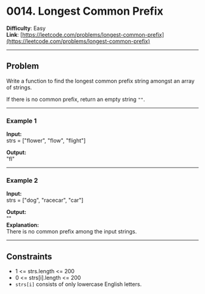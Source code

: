 # 0014. Longest Common Prefix

**Difficulty**: Easy  
**Link**: [https://leetcode.com/problems/longest-common-prefix](https://leetcode.com/problems/longest-common-prefix)

---

## Problem

Write a function to find the longest common prefix string amongst an array of strings.

If there is no common prefix, return an empty string `""`.

---

### Example 1

**Input:**  
    strs = ["flower", "flow", "flight"]

**Output:**  
    "fl"

---

### Example 2

**Input:**  
    strs = ["dog", "racecar", "car"]

**Output:**  
    ""  
**Explanation:**  
    There is no common prefix among the input strings.

---

## Constraints

- 1 <= strs.length <= 200  
- 0 <= strs[i].length <= 200  
- `strs[i]` consists of only lowercase English letters.

